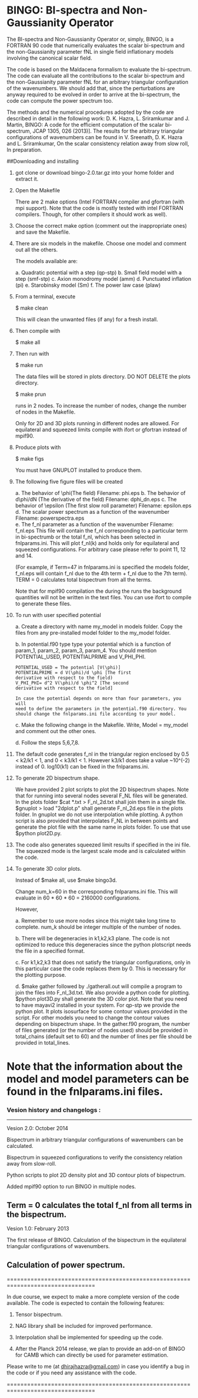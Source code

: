 # BINGO: BI-spectra and Non-Gaussianity Operator

The BI-spectra and Non-Gaussianity Operator or, simply, BINGO, is a 
FORTRAN 90 code that numerically evaluates the scalar bi-spectrum and 
the non-Gaussianity parameter fNL in single field inflationary models 
involving the canonical scalar field. 

The code is based on the Maldacena formalism to evaluate the bi-spectrum. 
The code can evaluate all the contributions to the scalar bi-spectrum and 
the non-Gaussianity parameter fNL for an arbitrary triangular configuration 
of the wavenumbers. We should add that, since the perturbations are anyway 
required to be evolved in order to arrive at the bi-spectrum, the code 
can compute the power spectrum too.
 
The methods and the numerical procedures adopted by the code are described in 
detail in the following work: D. K. Hazra, L. Sriramkumar and J. Martin, 
BINGO: A code for the efficient computation of the scalar bi-spectrum, 
JCAP 1305, 026 (2013)]. The results for the arbitrary triangular configurations
of wavenumbers can be found in V. Sreenath, D. K. Hazra and L. Sriramkumar, On 
the scalar consistency relation away from slow roll, In preparation.


##Downloading and installing


1. got clone or download bingo-2.0.tar.gz into your home folder and extract it.

2. Open the Makefile

   There are 2 make options (Intel FORTRAN compiler and gfortran (with mpi support). 
   Note that the code is mostly tested with intel FORTRAN compilers. Though, for other 
   compilers it should work as well). 

3. Choose the correct make option (comment out the inappropriate ones) 
   and save the Makefile.

4. There are six models in the makefile. Choose one model and comment 
   out all the others.
   
   The models available are: 

   a. Quadratic potential with a step (qp-stp)
   b. Small field model with a step (smf-stp)
   c. Axion monodromy model (amm)
   d. Punctuated inflation (pi)
   e. Starobinsky model (Sm)
   f. The power law case (plaw)


5. From a terminal, execute

   $ make clean

   This will clean the unwanted files (if any) for a fresh install.
  
6. Then compile with 

   $ make all

7. Then run with 

   $ make run

   The data files will be stored in plots directory. DO NOT DELETE the plots 
   directory.
   
   $ make prun 
   
   runs in 2 nodes. To increase the number of nodes, change the number of 
   nodes in the Makefile.
   
   Only for 2D and 3D plots running in different nodes are allowed. For equilateral 
   and squeezed limits compile with ifort or gfortran instead of mpif90.
   
8. Produce plots with 

   $ make figs

   You must have GNUPLOT installed to produce them.

9. The following five figure files will be created
 
   a. The behavior of \phi(The field)
      Filename:    phi.eps
   b. The behavior of d\phi/dN (The derivative of the field)
      Filename:    dphi_dn.eps
   c. The behavior of \epsilon (The first slow roll parameter)
      Filename:    epsilon.eps
   d. The scalar power spectrum as a function of the wavenumber
      Filename:    powerspectra.eps  
   e. The f_nl parameter as a function of the wavenumber
      Filename:  f_nl.eps
      This file will contain the f_nl corresponding to a 
      particular term in bi-spectrumb or the total f_nl, 
      which has been selected in fnlparams.ini. This will 
      plot f_nl(k) and holds only for equilateral and squeezed
      configurations. For arbitrary case please refer to 
      point 11, 12 and 14. 

      (For example, if Term=47 in fnlparams.ini is specified the 
      models folder, f_nl.eps will contain f_nl due to the 4th 
      term + f_nl due to the 7th term). TERM = 0 calculates total
      bispectrum from all the terms.
      
      Note that for mpif90 compilation the during the runs 
      the background quantities will not be written in the text files. 
      You can use ifort to compile to generate these files.

10. To run with user specified potential

     a. Create a directory with name my_model in models folder. Copy
        the files from any pre-installed model folder to the my_model 
        folder.
    
     b. In potential.f90 type type your potential which is a function of 
        param_1, param_2, param_3, param_4. You should mention POTENTIAL_USED,
        POTENTIALPRIME and V_PHI_PHI.

        POTENTIAL_USED = The potential [V(\phi)]
        POTENTIALPRIME = d V(\phi)/d \phi [The first  
        derivative with respect to the field)
        V_PHI_PHI= d^2 V(\phi)/d \phi^2 [The second 
        derivative with respect to the field]
    
        In case the potential depends on more than four parameters, you will
        need to define the parameters in the potential.f90 directory. You 
        should change the fnlparams.ini file according to your model.
    
     c. Make the following change in the Makefile. Write, Model = my_model 
        and comment out the other ones.
    
     d. Follow the steps 5,6,7,8.
  
11.  The default code generates f_nl in the triangular region enclosed by 
      0.5 < k2/k1 < 1, and 0 < k3/k1 < 1. However k3/k1 does take a value 
      ~10^(-2) instead of 0. log10(k1) can be fixed in the fnlparams.ini. 

12.  To generate 2D bispectrum shape. 
      
     We have provided 2 plot scripts to plot the 2D bispectrum shapes. 
     Note that for running into several nodes several F_NL files will be 
     generated. In the plots folder $cat *.txt > F_nl_2d.txt shall join 
     them in a single file. $gnuplot > load "2dplot.p" shall generate 
     F_nl_2d.eps file in the plots folder. In gnuplot we do not use 
     interpolation while plotting. A python script is also provided 
     that interpolates F_NL in between points and generate the plot file 
     with the same name in plots folder. To use that use $python plot2D.py.
     
      
      
13.  The code also generates squeezed limit results if specified in the ini file.      
     The squeezed mode is the largest scale mode and is calculated within the code.
  
14.  To generate 3D color plots. 

     Instead of $make all, use $make bingo3d.  
     
     Change num_k=60 in the corresponding fnlparams.ini file. This will evaluate 
     in 60 * 60 * 60 = 2160000 configurations.
     
     However,
     
     a. Remember to use more nodes since this might take long time to complete. num_k should 
     be integer multiple of the number of nodes.
     
     b. There will be degeneracies in k1,k2,k3 plane. The code is not optimized to 
     reduce this degeneracies since the python plotscript needs the file in a specified format. 
     
     c. For k1,k2,k3 that does not satisfy the triangular configurations, only in this 
     particular case the code replaces them by 0. This is necessary for the plotting purpose.
     
     d. $make gather followed by ./gatherall.out will compile a program to join the 
     files into F_nl_3d.txt. We also provide a python code for plotting. 
     $python plot3D.py shall generate the 3D color plot. Note that you 
     need to have mayavi2 installed in your system. For qp-stp we provide the python plot.
     It plots isosurface for some contour values provided in the script. For other models 
     you need to change the contour values depending on bispectrum shape. In the gather.f90 
     program, the number of files generated (or the number of nodes used) should be provided 
     in total_chains (default set to 60) and the number of lines per file should be provided
     in total_lines.
    
Note that the information about the model and model parameters can be found 
in the fnlparams.ini files. 
================================================================================

### Vesion history and changelogs :

--------------------------------------------------------------------------------

Vesion 2.0: October 2014 

Bispectrum in arbitrary triangular configurations of wavenumbers can be calculated.

Bispectrum in squeezed configurations to verify the consistency relation away from slow-roll.

Python scripts to plot 2D density plot and 3D contour plots of bispectrum.

Added mpif90 option to run BINGO in multiple nodes.

Term = 0 calculates the total f_nl from all terms in the bispectrum.
--------------------------------------------------------------------------------


Vesion 1.0: February 2013 

The first release of BINGO. Calculation of the bispectrum in the equilateral 
triangular configurations of wavenumbers. 

Calculation of power spectrum.  
--------------------------------------------------------------------------------


================================================================================

In due course, we expect to make a more complete version of the code available.
The code is expected to contain the following features:

1. Tensor bispectrum.

2. NAG library shall be included for improved performance.

3. Interpolation shall be implemented for speeding up the code. 

4. After the Planck 2014 release, we plan to provide an add-on of BINGO for CAMB 
which can directly be used for parameter estimation.

Please write to me (at dhirajhazra@gmail.com) in case you identify a bug in the code 
or if you need any assistance with the code.

================================================================================


